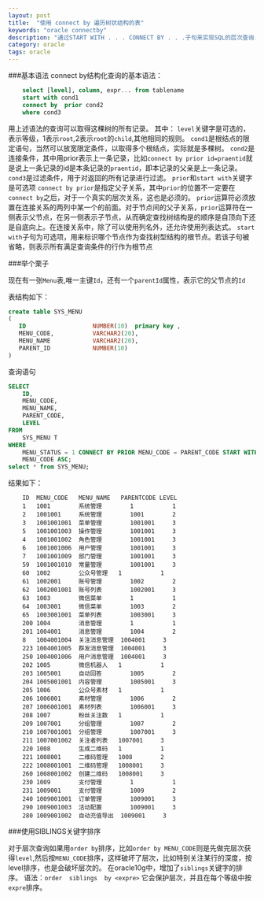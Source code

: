 ```yaml
---
layout: post
title:  "使用 connect by 遍历树状结构的表"
keywords: "oracle connectby"
description: "通过START WITH . . . CONNECT BY . . .子句来实现SQL的层次查询."
category: oracle
tags: oracle
---
```

###基本语法
connect by结构化查询的基本语法：

```sql
	select [level], column, expr... from tablename
	start with cond1
	connect by  prior cond2
	where cond3
```

用上述语法的查询可以取得这棵树的所有记录。
其中：
`level`关键字是可选的，表示等级，1表示`root`,2表示`root`的`child`,其他相同的规则。
`cond1`是根结点的限定语句，当然可以放宽限定条件，以取得多个根结点，实际就是多棵树。
`cond2`是连接条件，其中用prior表示上一条记录，比如`connect by prior id=praentid`就是说上一条记录的id是本条记录的`praentid`，即本记录的父亲是上一条记录。
`cond3`是过滤条件，用于对返回的所有记录进行过滤。
`prior`和`start with`关键字是可选项
`connect by prior`是指定父子关系，其中`prior`的位置不一定要在`connect by`之后，对于一个真实的层次关系，这也是必须的。
`prior`运算符必须放置在连接关系的两列中某一个的前面。对于节点间的父子关系，`prior`运算符在一侧表示父节点，在另一侧表示子节点，从而确定查找树结构是的顺序是自顶向下还是自底向上。在连接关系中，除了可以使用列名外，还允许使用列表达式。
`start with`子句为可选项，用来标识哪个节点作为查找树型结构的根节点。若该子句被省略，则表示所有满足查询条件的行作为根节点

###举个栗子

现在有一张`Menu`表,唯一主键`Id`，还有一个`parentId`属性，表示它的父节点的`Id`

表结构如下：

```sql
create table SYS_MENU
(
   ID                   NUMBER(10)  primary key ,
   MENU_CODE,			VARCHAR2(20),
   MENU_NAME            VARCHAR2(20),
   PARENT_ID 			NUMBER(10)
)
```

查询语句

```sql
SELECT
	ID,
	MENU_CODE,
	MENU_NAME,
	PARENT_CODE,
	LEVEL
FROM
	SYS_MENU T
WHERE
	MENU_STATUS = 1 CONNECT BY PRIOR MENU_CODE = PARENT_CODE START WITH PARENT_CODE = '1' ORDER SIBLINGS BY MENU_ORDER ASC,
	MENU_CODE ASC;
select * from SYS_MENU;
```

结果如下：

```
	ID  MENU_CODE 	MENU_NAME   PARENTCODE LEVEL
	1	1001		系统管理		1			1
	2	1001001		系统管理		1001		2
	3	1001001001	菜单管理		1001001		3
	5	1001001003	操作管理		1001001		3
	4	1001001002	角色管理		1001001		3
	6	1001001006	用户管理		1001001		3
	7	1001001009	部门管理		1001001		3
	59	1001001010	常量管理		1001001		3
	60	1002		公众号管理	1			1
	61	1002001		账号管理		1002		2
	62	1002001001	账号列表		1002001		3
	63	1003		微信菜单		1			1
	64	1003001		微信菜单		1003		2
	65	1003001001	菜单列表		1003001		3
	200	1004		消息管理		1			1
	201	1004001		消息管理		1004		2
	8	1004001004	关注消息管理	1004001		3
	223	1004001005	群发消息管理	1004001		3
	250	1004001006	用户消息管理	1004001		3
	202	1005		微信机器人	1			1
	203	1005001		自动回答		1005		2
	204	1005001001	内容管理		1005001		3
	205	1006		公众号素材	1			1
	206	1006001		素材管理		1006		2
	207	1006001001	素材列表		1006001		3
	208	1007		粉丝关注数	1			1
	209	1007001		分组管理		1007		2
	210	1007001001	分组管理		1007001		3
	211	1007001002	关注者列表	1007001		3
	220	1008		生成二维码	1			1
	221	1008001		二维码管理	1008		2
	222	1008001001	二维码管理	1008001		3
	260	1008001002	创建二维码	1008001		3
	230	1009		支付管理		1			1
	231	1009001		支付管理		1009		2
	240	1009001001	订单管理		1009001		3
	290	1009001003	活动配置		1009001		3
	280	1009001002	自动充值导出	1009001		3
```

###使用SIBLINGS关键字排序

对于层次查询如果用`order by`排序，比如`order by MENU_CODE`则是先做完层次获得`level`,然后按`MENU_CODE`排序，这样破坏了层次，比如特别关注某行的深度，按level排序，也是会破坏层次的。
在oracle10g中，增加了`siblings`关键字的排序。
语法：`order  siblings  by <expre>`
它会保护层次，并且在每个等级中按`expre`排序。

